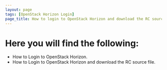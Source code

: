 ```yaml
---
layout: page
tags: [OpenStack Horizon Login]
page_title: How to login to OpenStack Horizon and download the RC source file
---
```



# Here you will find the following:

-	How to Login to OpenStack Horizon. 
- How to Login to OpenStack Horizon and download the RC source file.
